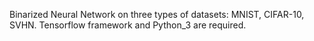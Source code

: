 Binarized Neural Network on three types of datasets: MNIST, CIFAR-10, SVHN.
Tensorflow framework and Python_3 are required.

